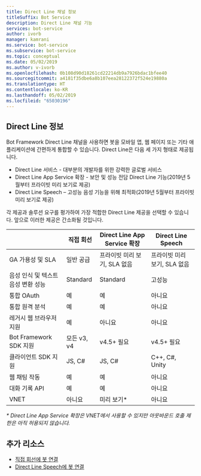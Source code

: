 ```yaml
---
title: Direct Line 채널 정보
titleSuffix: Bot Service
description: Direct Line 채널 기능
services: bot-service
author: ivorb
manager: kamrani
ms.service: bot-service
ms.subservice: bot-service
ms.topic: conceptual
ms.date: 05/02/2019
ms.author: v-ivorb
ms.openlocfilehash: 0b108d90d18261cd22214db9a7926bdac1bfee40
ms.sourcegitcommit: a4181f35dbe6a8b107eea28122372f524e19880a
ms.translationtype: HT
ms.contentlocale: ko-KR
ms.lasthandoff: 05/02/2019
ms.locfileid: "65030196"
---
```

## <a name="about-direct-line"></a>Direct Line 정보

Bot Framework Direct Line 채널을 사용하면 봇을 모바일 앱, 웹 페이지 또는 기타 애플리케이션에 간편하게 통합할 수 있습니다.
Direct Line은 다음 세 가지 형태로 제공됩니다.
- Direct Line 서비스 - 대부분의 개발자를 위한 강력한 글로벌 서비스
- Direct Line App Service 확장 - 보안 및 성능 전담 Direct Line 기능(2019년 5월부터 프라이빗 미리 보기로 제공)
- Direct Line Speech – 고성능 음성 기능을 위해 최적화(2019년 5월부터 프라이빗 미리 보기로 제공)

각 제공과 솔루션 요구를 평가하여 가장 적합한 Direct Line 제공을 선택할 수 있습니다. 앞으로 이러한 제공은 간소화될 것입니다.

|                            | 직접 회선 | Direct Line App Service 확장 | Direct Line Speech |
|----------------------------|-------------|-----------------------------------|--------------------|
| GA 가용성 및 SLA    | 일반 공급 | 프라이빗 미리 보기, SLA 없음  | 프라이빗 미리 보기, SLA 없음 |
| 음성 인식 및 텍스트 음성 변환 성능 | Standard | Standard | 고성능 |
| 통합 OAuth           | 예 | 예 | 아니요 |
| 통합 원격 분석       | 예 | 예 | 아니요 |
| 레거시 웹 브라우저 지원 | 예 | 아니요 | 아니요 |
| Bot Framework SDK 지원 | 모든 v3, v4 | v4.5+ 필요 | v4.5+ 필요 |
| 클라이언트 SDK 지원    | JS, C# | JS, C# | C++, C#, Unity |
| 웹 채팅 작동  | 예 | 예 | 아니요|
| 대화 기록 API | 예 | 예| 아니요|
| VNET | 아니요 | 미리 보기* | 아니요 |

_* Direct Line App Service 확장은 VNET에서 사용할 수 있지만 아웃바운드 호출 제한은 아직 허용되지 않습니다._

## <a name="addtional-resources"></a>추가 리소스
- [직접 회선에 봇 연결](bot-service-channel-connect-directline.md)
- [Direct Line Speech에 봇 연결](bot-service-channel-connect-directlinespeech.md)
